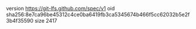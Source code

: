 version https://git-lfs.github.com/spec/v1
oid sha256:8e7ca96be45312c4ce0ba6419fb3ca5345674b466f5cc62032b5e2f3b4f35590
size 2417
